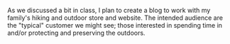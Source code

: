 As we discussed a bit in class, I plan to create a blog to work with my family's hiking and outdoor store and website. The intended audience are the "typical" customer we might see; those interested in spending time in and/or protecting and preserving the outdoors. 
